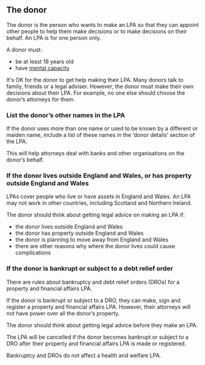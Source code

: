 ## The donor

The donor is the person who wants to make an LPA so that they can appoint other people to help them make decisions or to make decisions on their behalf. An LPA is for one person only.

A donor must:

* be at least 18 years old
* have [mental capacity](/help/#topic-mental-capacity)

It's OK for the donor to get help making their LPA. Many donors talk to family, friends or a legal adviser. However, the donor must make their own decisions about their LPA. For example, no one else should choose the donor’s attorneys for them.

### List the donor’s other names in the LPA

If the donor uses more than one name or used to be known by a different or maiden name, include a list of these names in the ‘donor details’ section of the LPA.

This will help attorneys deal with banks and other organisations on the donor’s behalf.

### If the donor lives outside England and Wales, or has property outside England and Wales

LPAs cover people who live or have assets in England and Wales. An LPA may not work in other countries, including Scotland and Northern Ireland.

The donor should think about getting legal advice on making an LPA if:

* the donor lives outside England and Wales
* the donor has property outside England and Wales
* the donor is planning to move away from England and Wales
* there are other reasons why where the donor lives could cause complications

### If the donor is bankrupt or subject to a debt relief order

There are rules about bankruptcy and debt relief orders (DROs) for a property and financial affairs LPA.

If the donor is bankrupt or subject to a DRO, they can make, sign and register a property and financial affairs LPA. However, their attorneys will not have power over all the donor’s property.

The donor should think about getting legal advice before they make an LPA.

The LPA will be cancelled if the donor becomes bankrupt or subject to a DRO after their property and financial affairs LPA is made or registered.

Bankruptcy and DROs do not affect a health and welfare LPA.
